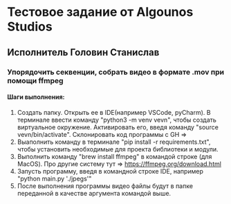 # Тестовое задание от Algounos Studios
## Исполнитель Головин Станислав
### Упорядочить секвенции, собрать видео в формате .mov при помощи ffmpeg
#### Шаги выполнения:
1. Создать папку. Открыть ее в IDE(например VSCode, pyCharm). В терминале ввести команду "python3 -m venv vevn", чтобы создать виртуальное окружение. Активировать его, введя команду "source vevn/bin/activate". Склонировать код программы с GH => 
2. Выаполнить команду в терминале "pip install -r requirements.txt", чтобы установить необходимые для проекта библиотеки и модули.
3. Выполнить команду "brew install ffmpeg" в командой строке (для MacOS). Про другие систему тут => https://ffmpeg.org/download.html
4. Запусть программу, введя в командной строке IDE, например "python main.py './jpegs'"
5. После выполнения программы видео файлы будут в папке переданной в качестве аргумента командой выше. 

